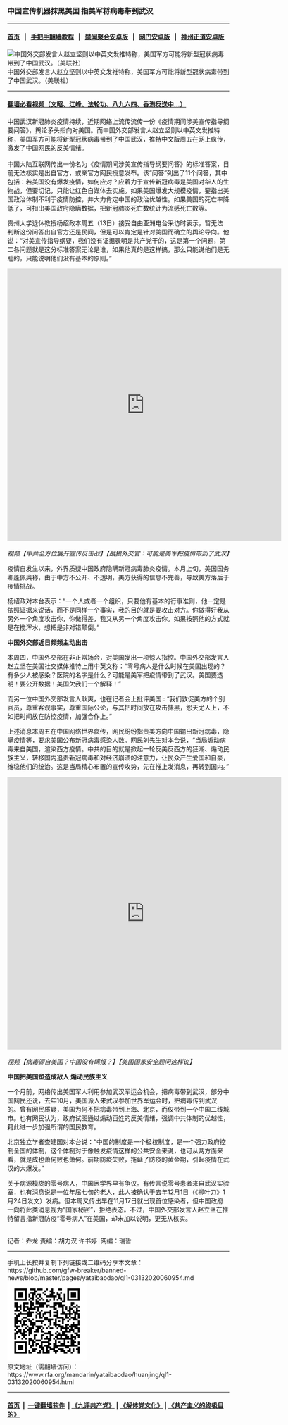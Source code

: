 ### 中国宣传机器抹黑美国  指美军将病毒带到武汉
------------------------

#### [首页](https://github.com/gfw-breaker/banned-news/blob/master/README.md) &nbsp;&nbsp;|&nbsp;&nbsp; [手把手翻墙教程](https://github.com/gfw-breaker/guides/wiki) &nbsp;&nbsp;|&nbsp;&nbsp; [禁闻聚合安卓版](https://github.com/gfw-breaker/bn-android) &nbsp;&nbsp;|&nbsp;&nbsp; [网门安卓版](https://github.com/oGate2/oGate) &nbsp;&nbsp;|&nbsp;&nbsp; [神州正道安卓版](https://github.com/SzzdOgate/update) 



<div id="headerimg">
 <img alt="中国外交部发言人赵立坚则以中英文发推特称，美国军方可能将新型冠状病毒带到了中国武汉。（美联社）" src="https://www.rfa.org/mandarin/yataibaodao/huanjing/ql1-03132020060954.html/0987364565665858.jpg/@@images/ff0978a2-0c43-42af-a024-e6629ce83149.jpeg" title="中国外交部发言人赵立坚则以中英文发推特称，美国军方可能将新型冠状病毒带到了中国武汉。（美联社）"/>
 <div id="headerimgcontents">
  <div id="headerimgcaption">
   <span>
    中国外交部发言人赵立坚则以中英文发推特称，美国军方可能将新型冠状病毒带到了中国武汉。（美联社）
   </span>
   <!-- zoomattribute -->
  </div>
  <!-- headerimgcaption -->
 </div>
 <!-- headerimagecontents -->
</div>

<hr/>


#### [翻墙必看视频（文昭、江峰、法轮功、八九六四、香港反送中...）](https://github.com/gfw-breaker/banned-news/blob/master/pages/link3.md)

<div id="storytext">
 <div>
  <div class="slot_header">
  </div>
 </div>
 <p>
 </p>
 <p>
  中国武汉新冠肺炎疫情持续，近期网络上流传流传一份《疫情期间涉美宣传指导纲要问答》，舆论矛头指向对美国。而中国外交部发言人赵立坚则以中英文发推特称，美国军方可能将新型冠状病毒带到了中国武汉，推特中文版周五在网上疯传，激发了中国网民的反美情绪。
  <br/>
  <br/>
  中国大陆互联网传出一份名为《疫情期间涉美宣传指导纲要问答》的标准答案，目前无法核实是出自官方，或亲官方网民授意发布。该“问答”列出了11个问答，其中包括：若美国没有爆发疫情，如何应对？应着力于宣传新冠病毒是美国对华人的生物战，但要切记，只能让红色自媒体去实施。如果美国爆发大规模疫情，要指出美国政治体制不利于疫情防控，并大力肯定中国的政治优越性。如果美国的死亡率降低了，可指出美国政府隐瞒数据，把新冠肺炎死亡数统计为流感死亡数等。
 </p>
 <p>
 </p>
 <p>
 </p>
 <p>
  贵州大学退休教授杨绍政本周五（13日）接受自由亚洲电台采访时表示，暂无法判断这份问答出自官方还是民间，但是可以肯定是针对美国而确立的舆论导向。他说：“对美宣传指导纲要，我们没有证据表明是共产党干的，这是第一个问题，第二各问题就是这分标准答案无论是谁，如果他真的是这样搞，那么只能说他们是无耻的，只能说明他们没有基本的原则。”
 </p>
 <p>
 </p>
 <p>
  <i>
   <iframe frameborder="0" height="620" scrolling="no" src="https://www.facebook.com/plugins/video.php?href=https%3A%2F%2Fwww.facebook.com%2FRFAChinese%2Fvideos%2F865792417196284%2F&amp;show_text=0&amp;width=622" width="622">
   </iframe>
  </i>
 </p>
 <p>
  <i>
  </i>
 </p>
 <p>
  <i>
   视频【中共全方位展开宣传反击战】【战狼外交官：可能是美军把疫情带到了武汉】
  </i>
 </p>
 <p>
 </p>
 <p>
  疫情自发生以来，外界质疑中国政府隐瞒新冠病毒肺炎疫情。本月上旬，美国国务卿蓬佩奥称，由于中方不公开、不透明，美方获得的信息不完善，导致美方落后于疫情挑战。
 </p>
 <p>
  杨绍政对本台表示：“一个人或者一个组织，只要他有基本的行事准则，他一定是依照证据来说话，而不是同样一个事实，我的目的就是要攻击对方。你做得好我从另外一个角度攻击你，你做得差，我又从另一个角度攻击你。如果按照他的方式就是在搅浑水，想把是非对错颠倒。”
 </p>
 <p>
  <b>
   中国外交部近日频频主动出击
  </b>
 </p>
 <p>
  本周四，中国外交部在非正常场合，对美国发出一项惊人指控。中国外交部发言人赵立坚在美国社交媒体推特上用中英文称：“零号病人是什么时候在美国出现的？有多少人被感染？医院的名字是什么？可能是美军把疫情带到了武汉。美国要透明！要公开数据！美国欠我们一个解释！”
 </p>
 <p>
  而另一位中国外交部发言人耿爽，也在记者会上批评美国 : “我们敦促美方的个别官员，尊重客观事实，尊重国际公论，与其把时间放在攻击抺黑，怨天尤人上，不如把时间放在防控疫情，加强合作上。”
 </p>
 <p>
  上述消息本周五在中国网络世界疯传，网民纷纷指责美方向中国输出新冠病毒，隐瞒疫情等，要求美国公布新冠病毒感染人数。网民刘先生对本台说，“当局煽动病毒来自美国，渲染西方疫情。中共的目的就是掀起一轮反美反西方的狂潮、煽动民族主义，转移国内追责新冠病毒和对经济崩溃的注意力，让民众产生爱国和自豪，维稳他们的统治。这是当局精心布置的宣传攻势，先在推上发消息，再转到国内。”
 </p>
 <p>
 </p>
 <p>
  <iframe frameborder="0" height="620" scrolling="no" src="https://www.facebook.com/plugins/video.php?href=https%3A%2F%2Fwww.facebook.com%2FRFAChinese%2Fvideos%2F343712263210675%2F&amp;show_text=0&amp;width=622" width="622">
  </iframe>
 </p>
 <p>
  <i>
   视频【病毒源自美国？中国没有瞒报？】【美国国家安全顾问这样说】
  </i>
 </p>
 <p>
 </p>
 <p>
  <b>
   中国把美国塑造成敌人 煽动民族主义
  </b>
 </p>
 <p>
  一个月前，网络传出美国军人利用参加武汉军运会机会，把病毒带到武汉，部分中国网民还说，去年10月，美国派人来武汉参加世界军运会时，把病毒传到武汉的。曾有网民质疑，美国为何不把病毒带到上海、北京，而仅带到一个中国二线城市。也有网民认为，政府试图通过煽动百姓的反美情绪，强调中共体制的优越性，籍此进一步加强所谓的国民教育。
 </p>
 <p>
  北京独立学者查建国对本台说：“中国的制度是一个极权制度，是一个强力政府控制全国的体制，这个体制对于像触发疫情这样的公共安全来说，也可从两方面来看，就是成也萧何败也萧何。前期防疫失败，拖延了防疫的黄金期，引起疫情在武汉的大爆发。”
 </p>
 <p>
  关于病源模糊的零号病人，中国医学界早有争议。有传言说零号患者来自武汉实验室，也有消息说是一位年届七旬的老人，此人被确认于去年12月1日（《柳叶刀》1月24日发文）发病。但本周又传出早在11月17日就出现首位感染者，但中国政府一向将此类消息视为“国家秘密”，拒绝表态。不过，中国外交部发言人赵立坚在推特留言指新冠防疫“零号病人”在美国，却未加以说明，更无从核实。
 </p>
 <p>
  <br/>
  记者：乔龙 责编：胡力汉 许书婷  网编：瑞哲
 </p>
</div>

<hr/>
手机上长按并复制下列链接或二维码分享本文章：<br/>
https://github.com/gfw-breaker/banned-news/blob/master/pages/yataibaodao/ql1-03132020060954.md <br/>
<a href='https://github.com/gfw-breaker/banned-news/blob/master/pages/yataibaodao/ql1-03132020060954.md'><img src='https://github.com/gfw-breaker/banned-news/blob/master/pages/yataibaodao/ql1-03132020060954.md.png'/></a> <br/>
原文地址（需翻墙访问）：https://www.rfa.org/mandarin/yataibaodao/huanjing/ql1-03132020060954.html


------------------------
#### [首页](https://github.com/gfw-breaker/banned-news/blob/master/README.md) &nbsp;|&nbsp; [一键翻墙软件](https://github.com/gfw-breaker/nogfw/blob/master/README.md) &nbsp;| [《九评共产党》](https://github.com/gfw-breaker/9ping.md/blob/master/README.md#九评之一评共产党是什么) | [《解体党文化》](https://github.com/gfw-breaker/jtdwh.md/blob/master/README.md) | [《共产主义的终极目的》](https://github.com/gfw-breaker/gczydzjmd.md/blob/master/README.md)


<img src='http://gfw-breaker.win/banned-news/pages/yataibaodao/ql1-03132020060954.md' width='0px' height='0px'/>